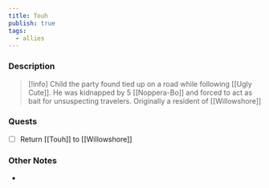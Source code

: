 ```yaml
---
title: Touh
publish: true
tags:
  - allies
---
```

### Description
>[!info] Child the party found tied up on a road while following [[Ugly Cute]]. He was kidnapped by 5 [[Noppera-Bo]] and forced to act as bait for unsuspecting travelers. Originally a resident of [[Willowshore]]
### Quests
- [ ] Return [[Touh]] to [[Willowshore]]
### Other Notes
- 